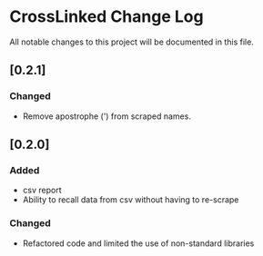 # CrossLinked Change Log
All notable changes to this project will be documented in this file.

## [0.2.1]
### Changed
* Remove apostrophe (\') from scraped names.

## [0.2.0]
### Added 
* csv report
* Ability to recall data from csv without having to re-scrape

### Changed
* Refactored code and limited the use of non-standard libraries

